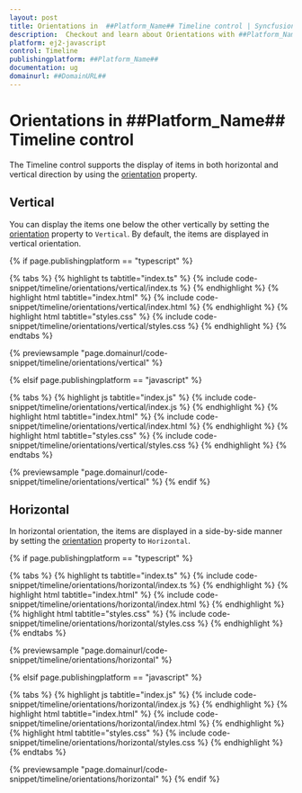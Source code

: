 ```yaml
---
layout: post
title: Orientations in  ##Platform_Name## Timeline control | Syncfusion
description:  Checkout and learn about Orientations with ##Platform_Name## Timeline control of Syncfusion Essential JS 2 and more.
platform: ej2-javascript
control: Timeline
publishingplatform: ##Platform_Name##
documentation: ug
domainurl: ##DomainURL##
---
```


# Orientations in ##Platform_Name## Timeline control

The Timeline control supports the display of items in both horizontal and vertical direction by using the [orientation](../api/timeline#orientation) property.

## Vertical

You can display the items one below the other vertically by setting the [orientation](../api/timeline#orientation) property to `Vertical`. By default, the items are displayed in vertical orientation.

{% if page.publishingplatform == "typescript" %}

{% tabs %}
{% highlight ts tabtitle="index.ts" %}
{% include code-snippet/timeline/orientations/vertical/index.ts %}
{% endhighlight %}
{% highlight html tabtitle="index.html" %}
{% include code-snippet/timeline/orientations/vertical/index.html %}
{% endhighlight %}
{% highlight html tabtitle="styles.css" %}
{% include code-snippet/timeline/orientations/vertical/styles.css %}
{% endhighlight %}
{% endtabs %}

{% previewsample "page.domainurl/code-snippet/timeline/orientations/vertical" %}

{% elsif page.publishingplatform == "javascript" %}

{% tabs %}
{% highlight js tabtitle="index.js" %}
{% include code-snippet/timeline/orientations/vertical/index.js %}
{% endhighlight %}
{% highlight html tabtitle="index.html" %}
{% include code-snippet/timeline/orientations/vertical/index.html %}
{% endhighlight %}
{% highlight html tabtitle="styles.css" %}
{% include code-snippet/timeline/orientations/vertical/styles.css %}
{% endhighlight %}
{% endtabs %}

{% previewsample "page.domainurl/code-snippet/timeline/orientations/vertical" %}
{% endif %}

## Horizontal

In horizontal orientation, the items are displayed in a side-by-side manner by setting the [orientation](../api/timeline#orientation) property to `Horizontal`.

{% if page.publishingplatform == "typescript" %}

{% tabs %}
{% highlight ts tabtitle="index.ts" %}
{% include code-snippet/timeline/orientations/horizontal/index.ts %}
{% endhighlight %}
{% highlight html tabtitle="index.html" %}
{% include code-snippet/timeline/orientations/horizontal/index.html %}
{% endhighlight %}
{% highlight html tabtitle="styles.css" %}
{% include code-snippet/timeline/orientations/horizontal/styles.css %}
{% endhighlight %}
{% endtabs %}

{% previewsample "page.domainurl/code-snippet/timeline/orientations/horizontal" %}

{% elsif page.publishingplatform == "javascript" %}

{% tabs %}
{% highlight js tabtitle="index.js" %}
{% include code-snippet/timeline/orientations/horizontal/index.js %}
{% endhighlight %}
{% highlight html tabtitle="index.html" %}
{% include code-snippet/timeline/orientations/horizontal/index.html %}
{% endhighlight %}
{% highlight html tabtitle="styles.css" %}
{% include code-snippet/timeline/orientations/horizontal/styles.css %}
{% endhighlight %}
{% endtabs %}

{% previewsample "page.domainurl/code-snippet/timeline/orientations/horizontal" %}
{% endif %}